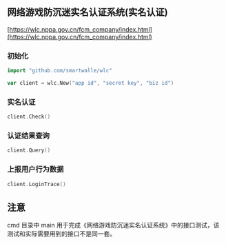 ## 网络游戏防沉迷实名认证系统(实名认证)

[https://wlc.nppa.gov.cn/fcm_company/index.html](https://wlc.nppa.gov.cn/fcm_company/index.html)

### 初始化

```go
import "github.com/smartwalle/wlc"

var client = wlc.New("app id", "secret key", "biz id")

```

### 实名认证

```go
client.Check()
```

### 认证结果查询

```go
client.Query()
```

### 上报用户行为数据

```go
client.LoginTrace()
```

## 注意

cmd 目录中 main 用于完成《网络游戏防沉迷实名认证系统》中的接口测试，该测试和实际需要用到的接口不是同一套。
